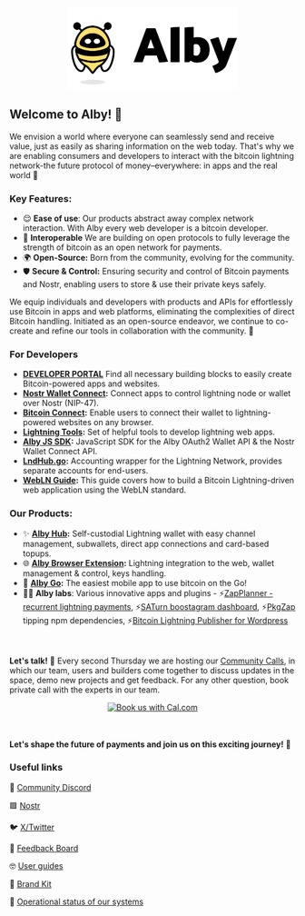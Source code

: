 <p align="center">
  <picture>
    <source srcset="https://raw.githubusercontent.com/getAlby/lightning-browser-extension/51430e7d6b6076f6f336269acb1dc3928c4ced0f/doc/logo-white.svg" media="(prefers-color-scheme: dark)" width="300">
    <img alt="Alby Logo" src="https://raw.githubusercontent.com/getAlby/lightning-browser-extension/51430e7d6b6076f6f336269acb1dc3928c4ced0f/doc/logo-black.svg" width="300">
  </picture>
</p>

## Welcome to Alby! 👋

We envision a world where everyone can seamlessly send and receive value, just as easily as sharing information on the web today.
That's why we are enabling consumers and developers to interact with the bitcoin lightning network-the future protocol of money–everywhere: in apps and the real world
🐝

### Key Features:

- 😌 **Ease of use**: Our products abstract away complex network interaction. With Alby every web developer is a bitcoin developer.
- 🧩 **Interoperable** We are building on open protocols to fully leverage the strength of bitcoin as an open network for payments.
- 🌍 **Open-Source:** Born from the community, evolving for the community.
- 🛡️ **Secure & Control:** Ensuring security and control of Bitcoin payments and Nostr, enabling users to store & use their private keys safely.
 
We equip individuals and developers with products and APIs for effortlessly use Bitcoin in apps and web platforms, eliminating the complexities of direct Bitcoin handling. Initiated as an open-source endeavor, we continue to co-create and refine our tools in collaboration with the community. 👥

### For Developers
- **[DEVELOPER PORTAL](https://getalby.com/developer)** Find all necessary building blocks to easily create Bitcoin-powered apps and websites. 
- **[Nostr Wallet Connect](https://nwc.dev):** Connect apps to control lightning node or wallet over Nostr (NIP-47).
- **[Bitcoin Connect](https://bitcoin-connect.com/):** Enable users to connect their wallet to lightning-powered websites on any browser.
- **[Lightning Tools](https://github.com/getAlby/js-lightning-tools):** Set of helpful tools to develop lightning web apps.
- **[Alby JS SDK](https://github.com/getAlby/js-sdk):** JavaScript SDK for the Alby OAuth2 Wallet API & the Nostr Wallet Connect API.
- **[LndHub.go](https://github.com/getAlby/lndhub.go):** Accounting wrapper for the Lightning Network, provides separate accounts for end-users.
- **[WebLN Guide](https://www.webln.guide/):** This guide covers how to build a Bitcoin Lightning-driven web application using the WebLN standard.

### Our Products:
- ✨ **[Alby Hub](https://albyhub.com):** Self-custodial Lightning wallet with easy channel management, subwallets, direct app connections and card-based topups.
- 🌐 **[Alby Browser Extension](https://getalby.com/products/browser-extension):** Lightning integration to the web, wallet management & control, keys handling.
- 📲 **[Alby Go](https://albygo.com/):** The easiest mobile app to use bitcoin on the Go!
- 👨‍🔬 **Alby labs**: Various innovative apps and plugins - ⚡[ZapPlanner - recurrent lightning payments](https://zapplanner.albylabs.com/),  ⚡[SATurn boostagram dashboard](https://saturn.fly.dev/), ⚡[PkgZap](https://pkgzap.albylabs.com/) tipping npm dependencies, ⚡[Bitcoin Lightning Publisher for Wordpress](https://wordpress.org/plugins/bitcoin-lightning-publisher/?ref=blog.getalby.com) 

<br></br>
**Let's talk!**
👥 Every second Thursday we are hosting our [Community Calls](https://cal.com/getalby/communitycall), in which our team, users and builders come together to discuss updates in the space, demo new projects and get feedback. For any other question, book private call with the experts in our team.

<p align="center">
 <a href="https://cal.com/getalby">
<img alt="Book us with Cal.com" src="https://cal.com/book-with-cal-dark.svg" /></a>
</p>

<br></br>
**Let's shape the future of payments and join us on this exciting journey!** 🚀


### Useful links
💬 [Community Discord](https://discord.getalby.com)

🟪 [Nostr](https://nostr.com/npub1getal6ykt05fsz5nqu4uld09nfj3y3qxmv8crys4aeut53unfvlqr80nfm)

🐦 [X/Twitter](http://x.com/getalby)

📝 [Feedback Board](https://getalby.com/feedback)

🤓 [User guides](https://guides.getalby.com/user-guide/)  

🎨 [Brand Kit](https://getalby.com/brandkit)

📶 [Operational status of our systems](https://alby.instatus.com/)

